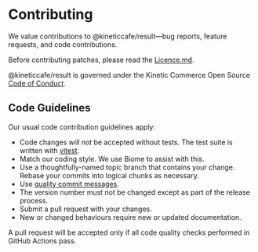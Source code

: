 # Contributing

We value contributions to @kineticcafe/result—bug reports, feature
requests, and code contributions.

Before contributing patches, please read the [Licence.md](./Licence.md).

@kineticcafe/result is governed under the Kinetic Commerce Open Source [Code of
Conduct][].

## Code Guidelines

Our usual code contribution guidelines apply:

- Code changes _will not_ be accepted without tests. The test suite is written
  with [vitest][].
- Match our coding style. We use Biome to assist with this.
- Use a thoughtfully-named topic branch that contains your change. Rebase your
  commits into logical chunks as necessary.
- Use [quality commit messages][].
- The version number must not be changed except as part of the release process.
- Submit a pull request with your changes.
- New or changed behaviours require new or updated documentation.

A pull request will be accepted only if all code quality checks performed in
GitHub Actions pass.

[code of conduct]: https://github.com/KineticCafe/code-of-conduct
[quality commit messages]: http://tbaggery.com/2008/04/19/a-note-about-git-commit-messages.html
[vitest]: https://vitest.dev/
